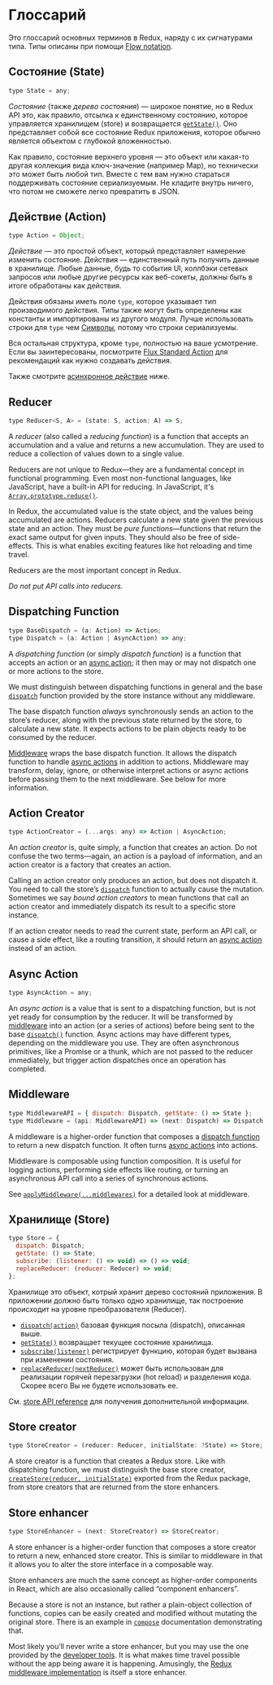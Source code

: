 # Глоссарий

Это глоссарий основных терминов в Redux, наряду с их сигнатурами типа. Типы описаны при помощи [Flow notation](http://flowtype.org/docs/quick-reference.html).

## Состояние (State)

```js
type State = any;
```

*Состояние* (также *дерево состояния*) — широкое понятие, но в Redux API это, как правило, отсылка к единственному состоянию, которое управляется хранилищем (store) и возвращается [`getState()`](api/Store.md#getState). Оно представляет собой все состояние Redux приложения, которое обычно является объектом с глубокой вложенностью.

Как правило, состояние верхнего уровня — это объект или какая-то другая коллекция вида ключ-значение (например Map), но технически это может быть любой тип. Вместе с тем вам нужно стараться поддерживать состояние сериализуемым. Не кладите внутрь ничего, что потом не сможете легко превратить в JSON.

## Действие (Action)

```js
type Action = Object;
```

*Действие* — это простой объект, который представляет намерение изменить состояние. Действия — единственный путь получить данные в хранилище. Любые данные, будь то события UI, коллбэки сетевых запросов или любые другие ресурсы как веб-сокеты, должны быть в итоге обработаны как действия.

Действия обязаны иметь поле `type`, которое указывает тип производимого действия. Типы также могут быть определены как константы и импортированы из другого модуля. Лучше использовать строки для `type` чем [Символы](https://developer.mozilla.org/en/docs/Web/JavaScript/Reference/Global_Objects/Symbol), потому что строки сериализуемы.

Вся остальная структура, кроме `type`, полностью на ваше усмотрение. Если вы заинтересованы, посмотрите [Flux Standard Action](https://github.com/acdlite/flux-standard-action) для рекомендаций как нужно создавать действия.

Также смотрите [асинхронное действие](#async-action) ниже.

## Reducer

```js
type Reducer<S, A> = (state: S, action: A) => S;
```

A *reducer* (also called a *reducing function*) is a function that accepts an accumulation and a value and returns a new accumulation. They are used to reduce a collection of values down to a single value.

Reducers are not unique to Redux—they are a fundamental concept in functional programming.  Even most non-functional languages, like JavaScript, have a built-in API for reducing. In JavaScript, it's [`Array.prototype.reduce()`](https://developer.mozilla.org/en-US/docs/Web/JavaScript/Reference/Global_Objects/Array/Reduce).

In Redux, the accumulated value is the state object, and the values being accumulated are actions. Reducers calculate a new state given the previous state and an action. They must be *pure functions*—functions that return the exact same output for given inputs. They should also be free of side-effects. This is what enables exciting features like hot reloading and time travel.

Reducers are the most important concept in Redux.

*Do not put API calls into reducers.*

## Dispatching Function

```js
type BaseDispatch = (a: Action) => Action;
type Dispatch = (a: Action | AsyncAction) => any;
```

A *dispatching function* (or simply *dispatch function*) is a function that accepts an action or an [async action](#async-action); it then may or may not dispatch one or more actions to the store.

We must distinguish between dispatching functions in general and the base [`dispatch`](api/Store.md#dispatch) function provided by the store instance without any middleware.

The base dispatch function *always* synchronously sends an action to the store’s reducer, along with the previous state returned by the store, to calculate a new state. It expects actions to be plain objects ready to be consumed by the reducer.

[Middleware](#middleware) wraps the base dispatch function. It allows the dispatch function to handle [async actions](#async-action) in addition to actions. Middleware may transform, delay, ignore, or otherwise interpret actions or async actions before passing them to the next middleware. See below for more information.

## Action Creator

```js
type ActionCreator = (...args: any) => Action | AsyncAction;
```

An *action creator* is, quite simply, a function that creates an action. Do not confuse the two terms—again, an action is a payload of information, and an action creator is a factory that creates an action.

Calling an action creator only produces an action, but does not dispatch it. You need to call the store’s [`dispatch`](api/Store.md#dispatch) function to actually cause the mutation. Sometimes we say *bound action creators* to mean functions that call an action creator and immediately dispatch its result to a specific store instance.

If an action creator needs to read the current state, perform an API call, or cause a side effect, like a routing transition, it should return an [async action](#async-action) instead of an action.

## Async Action

```js
type AsyncAction = any;
```

An *async action* is a value that is sent to a dispatching function, but is not yet ready for consumption by the reducer. It will be transformed by [middleware](#middleware) into an action (or a series of actions) before being sent to the base [`dispatch()`](api/Store.md#dispatch) function. Async actions may have different types, depending on the middleware you use. They are often asynchronous primitives, like a Promise or a thunk, which are not passed to the reducer immediately, but trigger action dispatches once an operation has completed.

## Middleware

```js
type MiddlewareAPI = { dispatch: Dispatch, getState: () => State };
type Middleware = (api: MiddlewareAPI) => (next: Dispatch) => Dispatch;
```

A middleware is a higher-order function that composes a [dispatch function](#dispatching-function) to return a new dispatch function. It often turns [async actions](#async-action) into actions.

Middleware is composable using function composition. It is useful for logging actions, performing side effects like routing, or turning an asynchronous API call into a series of synchronous actions.

See [`applyMiddleware(...middlewares)`](./api/applyMiddleware.md) for a detailed look at middleware.

## Хранилище (Store)

```js
type Store = {
  dispatch: Dispatch;
  getState: () => State;
  subscribe: (listener: () => void) => () => void;
  replaceReducer: (reducer: Reducer) => void;
};
```

Хранилище это объект, котрый хранит дерево состояний приложения.
В приложении должно быть только одно хранилище, так построение происходит на уровне преобразователя (Reducer).
 

- [`dispatch(action)`](api/Store.md#dispatch) базовая функция посыла (dispatch), описанная выше.
- [`getState()`](api/Store.md#getState) возвращает текущее состояние хранилища.
- [`subscribe(listener)`](api/Store.md#subscribe) регистрирует функцию, которая будет вызвана при изменении состояния.
- [`replaceReducer(nextReducer)`](api/Store.md#replaceReducer) может быть использован для реализации горячей перезагрузки (hot reload) и разделения кода. Скорее всего Вы не будете использовать ee.

См. [store API reference](api/Store.md#dispatch) для получения дополнительной информации.

## Store creator

```js
type StoreCreator = (reducer: Reducer, initialState: ?State) => Store;
```

A store creator is a function that creates a Redux store. Like with dispatching function, we must distinguish the base store creator, [`createStore(reducer, initialState)`](api/createStore.md) exported from the Redux package, from store creators that are returned from the store enhancers.

## Store enhancer

```js
type StoreEnhancer = (next: StoreCreator) => StoreCreator;
```

A store enhancer is a higher-order function that composes a store creator to return a new, enhanced store creator. This is similar to middleware in that it allows you to alter the store interface in a composable way.

Store enhancers are much the same concept as higher-order components in React, which are also occasionally called “component enhancers”.

Because a store is not an instance, but rather a plain-object collection of functions, copies can be easily created and modified without mutating the original store. There is an example in [`compose`](api/compose.md) documentation demonstrating that.

Most likely you’ll never write a store enhancer, but you may use the one provided by the [developer tools](https://github.com/gaearon/redux-devtools). It is what makes time travel possible without the app being aware it is happening. Amusingly, the [Redux middleware implementation](api/applyMiddleware.md) is itself a store enhancer.
